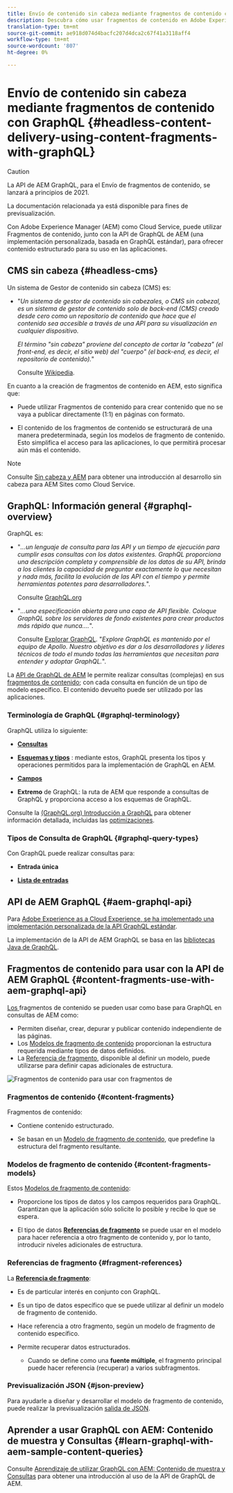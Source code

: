 ```yaml
---
title: Envío de contenido sin cabeza mediante fragmentos de contenido con GraphQL
description: Descubra cómo usar fragmentos de contenido en Adobe Experience Manager (AEM) como Cloud Service con GraphQL para el Envío de contenido sin encabezado.
translation-type: tm+mt
source-git-commit: ae918d074d4bacfc207d4dca2c67f41a3118aff4
workflow-type: tm+mt
source-wordcount: '807'
ht-degree: 0%

---
```



# Envío de contenido sin cabeza mediante fragmentos de contenido con GraphQL {#headless-content-delivery-using-content-fragments-with-graphQL}

>[!CAUTION]
>
>La API de AEM GraphQL, para el Envío de fragmentos de contenido, se lanzará a principios de 2021.
>
>La documentación relacionada ya está disponible para fines de previsualización.

Con Adobe Experience Manager (AEM) como Cloud Service, puede utilizar Fragmentos de contenido, junto con la API de GraphQL de AEM (una implementación personalizada, basada en GraphQL estándar), para ofrecer contenido estructurado para su uso en las aplicaciones.

## CMS sin cabeza {#headless-cms}

Un sistema de Gestor de contenido sin cabeza (CMS) es:

* &quot;*Un sistema de gestor de contenido sin cabezales, o CMS sin cabezal, es un sistema de gestor de contenido solo de back-end (CMS) creado desde cero como un repositorio de contenido que hace que el contenido sea accesible a través de una API para su visualización en cualquier dispositivo.*

   *El término &quot;sin cabeza&quot; proviene del concepto de cortar la &quot;cabeza&quot; (el front-end, es decir, el sitio web) del &quot;cuerpo&quot; (el back-end, es decir, el repositorio de contenido).*&quot;

   Consulte [Wikipedia](https://en.wikipedia.org/wiki/Headless_content_management_system).

En cuanto a la creación de fragmentos de contenido en AEM, esto significa que:

* Puede utilizar Fragmentos de contenido para crear contenido que no se vaya a publicar directamente (1:1) en páginas con formato.

* El contenido de los fragmentos de contenido se estructurará de una manera predeterminada, según los modelos de fragmento de contenido. Esto simplifica el acceso para las aplicaciones, lo que permitirá procesar aún más el contenido.

>[!NOTE]
>
>Consulte [Sin cabeza y AEM](/help/implementing/developing/headless/introduction.md) para obtener una introducción al desarrollo sin cabeza para AEM Sites como Cloud Service.

## GraphQL: Información general {#graphql-overview}

GraphQL es:

* &quot;*...un lenguaje de consulta para las API y un tiempo de ejecución para cumplir esas consultas con los datos existentes. GraphQL proporciona una descripción completa y comprensible de los datos de su API, brinda a los clientes la capacidad de preguntar exactamente lo que necesitan y nada más, facilita la evolución de las API con el tiempo y permite herramientas potentes para desarrolladores.*&quot;.

   Consulte [GraphQL.org](https://graphql.org)

* &quot;*...una especificación abierta para una capa de API flexible. Coloque GraphQL sobre los servidores de fondo existentes para crear productos más rápido que nunca....*&quot;.

   Consulte [Explorar GraphQL](https://www.graphql.com). &quot;*Explore GraphQL es mantenido por el equipo de Apollo. Nuestro objetivo es dar a los desarrolladores y líderes técnicos de todo el mundo todas las herramientas que necesitan para entender y adoptar GraphQL.*&quot;.

La [API de GraphQL de AEM](#aem-graphql-api) le permite realizar consultas (complejas) en sus [fragmentos de contenido](/help/assets/content-fragments/content-fragments.md); con cada consulta en función de un tipo de modelo específico. El contenido devuelto puede ser utilizado por las aplicaciones.

### Terminología de GraphQL {#graphql-terminology}

GraphQL utiliza lo siguiente:

* **[Consultas](https://graphql.org/learn/queries/)**

* **[Esquemas y tipos](https://graphql.org/learn/schema/)** : mediante estos, GraphQL presenta los tipos y operaciones permitidos para la implementación de GraphQL en AEM.

* **[Campos](https://graphql.org/learn/queries/#fields)**

* **Extremo**  de GraphQL: la ruta de AEM que responde a consultas de GraphQL y proporciona acceso a los esquemas de GraphQL.

Consulte la [(GraphQL.org) Introducción a GraphQL](https://graphql.org/learn/) para obtener información detallada, incluidas las [optimizaciones](https://graphql.org/learn/best-practices/).

### Tipos de Consulta de GraphQL {#graphql-query-types}

Con GraphQL puede realizar consultas para:

* **Entrada única**

* **[Lista de entradas](https://graphql.org/learn/schema/#lists-and-non-null)**

## API de AEM GraphQL {#aem-graphql-api}

Para [Adobe Experience as a Cloud Experience, se ha implementado una implementación personalizada de la API GraphQL estándar](/help/assets/content-fragments/graphql-api-content-fragments.md).

La implementación de la API de AEM GraphQL se basa en las [bibliotecas Java de GraphQL](https://graphql.org/code/#java).

## Fragmentos de contenido para usar con la API de AEM GraphQL {#content-fragments-use-with-aem-graphql-api}

[Los ](#content-fragments) fragmentos de contenido se pueden usar como base para GraphQL en consultas de AEM como:

* Permiten diseñar, crear, depurar y publicar contenido independiente de las páginas.
* Los [Modelos de fragmento de contenido](#content-fragments-models) proporcionan la estructura requerida mediante tipos de datos definidos.
* La [Referencia de fragmento](#fragment-references), disponible al definir un modelo, puede utilizarse para definir capas adicionales de estructura.

![Fragmentos de contenido para usar con fragmentos de ](assets/cfm-nested-01.png "contenido GraphQLContent para GraphQL")

### Fragmentos de contenido {#content-fragments}

Fragmentos de contenido:

* Contiene contenido estructurado.

* Se basan en un [Modelo de fragmento de contenido](#content-fragments-models), que predefine la estructura del fragmento resultante.

### Modelos de fragmento de contenido {#content-fragments-models}

Estos [Modelos de fragmento de contenido](/help/assets/content-fragments/content-fragments-models.md):

* Proporcione los tipos de datos y los campos requeridos para GraphQL. Garantizan que la aplicación sólo solicite lo posible y recibe lo que se espera.

* El tipo de datos **[Referencias de fragmento](#fragment-references)** se puede usar en el modelo para hacer referencia a otro fragmento de contenido y, por lo tanto, introducir niveles adicionales de estructura.

### Referencias de fragmento {#fragment-references}

La **[Referencia de fragmento](/help/assets/content-fragments/content-fragments-models.md#fragment-reference-nested-fragments)**:

* Es de particular interés en conjunto con GraphQL.

* Es un tipo de datos específico que se puede utilizar al definir un modelo de fragmento de contenido.

* Hace referencia a otro fragmento, según un modelo de fragmento de contenido específico.

* Permite recuperar datos estructurados.

   * Cuando se define como una **fuente múltiple**, el fragmento principal puede hacer referencia (recuperar) a varios subfragmentos.

### Previsualización JSON {#json-preview}

Para ayudarle a diseñar y desarrollar el modelo de fragmento de contenido, puede realizar la previsualización [salida de JSON](/help/assets/content-fragments/content-fragments-json-preview.md).

## Aprender a usar GraphQL con AEM: Contenido de muestra y Consultas {#learn-graphql-with-aem-sample-content-queries}

Consulte [Aprendizaje de utilizar GraphQL con AEM: Contenido de muestra y Consultas](/help/assets/content-fragments/content-fragments-graphql-samples.md) para obtener una introducción al uso de la API de GraphQL de AEM.